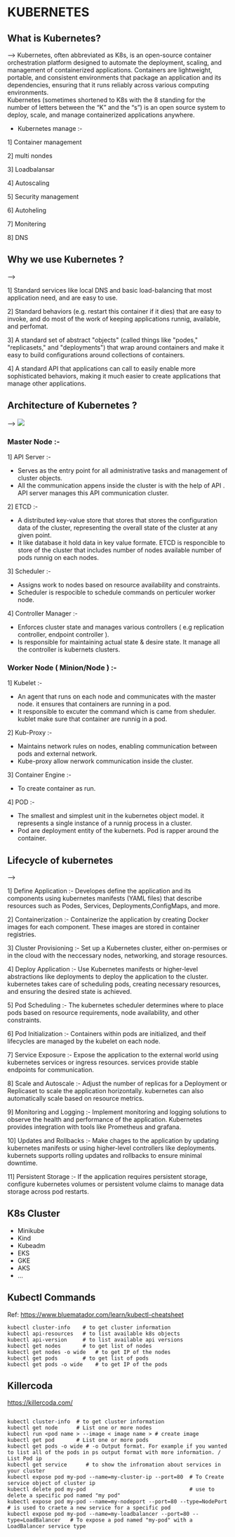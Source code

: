 # KUBERNETES

## What is Kubernetes?

-->   Kubernetes, often abbreviated as K8s, is an open-source container orchestration platform designed to automate the deployment, scaling, and management of containerized applications. Containers are lightweight, portable, and consistent environments that package an application and its dependencies, ensuring that it runs reliably across various computing environments.  
      Kubernetes (sometimes shortened to K8s with the 8 standing for the number of letters between the “K” and the “s”) is an open source system to deploy, scale, and manage containerized applications anywhere.

* Kubernetes manage :-

1] Container management 

2] multi nondes

3] Loadbalansar

4] Autoscaling

5] Security management

6] Autoheling

7] Monitering

8] DNS

## Why we use Kubernetes ?

--> 

1] Standard services like local DNS and basic load-balancing that most application need, and are easy to use.

2] Standard behaviors (e.g. restart this container if it dies) that are easy to invoke, and do most of the work of keeping applications runnig, available, and perfomat. 

3] A standard set of abstract "objects" (called things like "podes," "replicasets," and "deployments") that wrap around containers and make it easy to build configurations around collections of containers.

4] A standard API that applications can call to easily enable more sophisticated behaviors, making it much easier to create applications that manage other applications.



## Architecture of Kubernetes ?

--> <img src="https://media.licdn.com/dms/image/D5612AQFWD2o9vSnA-g/article-cover_image-shrink_720_1280/0/1693947583493?e=1711584000&amp;v=beta&amp;t=J24Pmufx_EVIT-8nP0y4tMpF5TQV3HWgo_aC_Iv75p4" loading="lazy" id="ember36" class="reader-cover-image__img evi-image lazy-image ember-view">

### Master Node :-

1] API Server :- 

* Serves as the entry point for all administrative tasks and management of cluster objects.
* All the communication appens inside the cluster is with the help of API . API server manages this API communication cluster.

2] ETCD :- 

* A distributed key-value store that stores that stores the configuration data of the cluster, representing the overall state of the cluster at any given point.
* It like database it hold data in key value formate. ETCD is responcible to store of the cluster that includes number of nodes available number of pods runnig on each nodes.

3] Scheduler :- 

* Assigns work to nodes based on resource availability and constraints.
* Scheduler is respocible to schedule commands on perticuler worker node.

4] Controller Manager :- 

* Enforces cluster state and manages various controllers ( e.g replication controller, endpoint controller ).
* Is responsible for maintaining actual state & desire state. It manage all the controller is kubernets clusters.

### Worker Node  ( Minion/Node ) :- 

1] Kubelet :- 

* An agent that runs on each node and communicates with the master node. it ensures that containers are running in a pod. 
* It responsible to excuter the command which is came from sheduler. kublet make sure that container are runnig in a pod.

2] Kub-Proxy :- 

 + Maintains network rules on nodes, enabling communication between pods and external network.
 + Kube-proxy allow nerwork communication inside the cluster.

3] Container Engine :- 

+ To create container as run.

4] POD :- 

+ The smallest and simplest unit in the kubernetes object model. it represents a single instance of a runnig process in a cluster.
+ Pod are deployment entity of the kubernets. Pod is rapper around the container.


## Lifecycle of kubernetes

--> 

1] Define Application :- Developes define the application and its components using kubernetes manifests (YAML files) that describe resources such as Podes, Services, Deployments,ConfigMaps, and more.

2] Containerization :- Containerize the application by creating Docker images for each component. These images are stored in container registries.

3] Cluster Provisioning :- Set up a Kubernetes cluster, either on-permises or in the cloud with the neccessary nodes, networking, and storage resources.

4] Deploy Application :- Use Kubernetes manifests or higher-level abstractions like deployments to deploy the application to the cluster. kubernetes takes care of scheduling pods, creating necessary resources, and ensuring the desired state is achieved.

5] Pod Scheduling :-  The kubernetes scheduler determines where to place pods based on resource requirements, node availability, and other constraints.

6] Pod Initialization :- Containers within pods are initialized, and theif lifecycles are managed by the kubelet on each node.

7] Service Exposure :- Expose the application to the external world using kubernetes services or ingress resources. services provide stable endpoints for communication.

8] Scale and Autoscale :- Adjust the number of replicas for a Deployment or Replicaset to scale the application horizontally. kubernetes can also automatically scale based on resource metrics.

9] Monitoring and Logging :- Implement monitoring and logging solutions to observe the health and performance of the application. Kubernetes provides integration with tools like Prometheus and grafana.

10] Updates and Rollbacks :- Make chages to the application by updating kubernetes manifests or using higher-level controllers like deployments. kubernets supports rolling updates and rollbacks to ensure minimal downtime. 

11] Persistent Storage :- If the application requires persistent storage, configure kubernetes volumes or persistent volume claims to manage data storage across pod restarts.


## K8s Cluster

- Minikube
- Kind
- Kubeadm
- EKS
- GKE
- AKS
- ...

## Kubectl Commands
Ref: https://www.bluematador.com/learn/kubectl-cheatsheet

```shell
kubectl cluster-info    # to get cluster information
kubectl api-resources   # to list available k8s objects
kubectl api-version     # to list available api versions
kubectl get nodes       # to get list of nodes
kubectl get nodes -o wide   # to get IP of the nodes
kubectl get pods        # to get list of pods
kubectl get pods -o wide    # to get IP of the pods
```
## Killercoda 

https://killercoda.com/

```shell

kubectl cluster-info  # to get cluster information
kubectl get node      # List one or more nodes
kubectl run <pod name > --image < image name > # create image
kubectl get pod       # List one or more pods
kubectl get pods -o wide # -o Output format. For example if you wanted to list all of the pods in ps output format with more information. / List Pod ip
kubectl get service      # to show the infromation about services in your cluster
kubectl expose pod my-pod --name=my-cluster-ip --port=80  # To Create service object of cluster ip
kubectl delete pod my-pod                                 # use to delete a specific pod named "my pod"
kubectl expose pod my-pod --name=my-nodeport --port=80 --type=NodePort  # is used to craete a new service for a specific pod
kubectl expose pod my-pod --name=my-loadbalancer --port=80 --type=LoadBalancer   # To expose a pod named "my-pod" with a LoadBalancer service type

```




